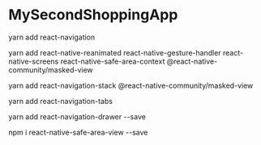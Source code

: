 # MySecondShoppingApp

yarn add react-navigation

yarn add react-native-reanimated react-native-gesture-handler react-native-screens react-native-safe-area-context @react-native-community/masked-view

yarn add react-navigation-stack @react-native-community/masked-view

 yarn add react-navigation-tabs

yarn add react-navigation-drawer --save

npm i react-native-safe-area-view --save
